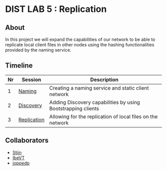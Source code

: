 # DIST LAB 5 : Replication

## About

In this project we will expand the capabilities of our network to be able to replicate local client files in other nodes using the hashing functionalities provided by the naming service.

## Timeline

| Nr | Session | Description |
| -- | ------- | ----------- |
| 1  | [Naming](https://github.com/PJLys/DIST_LAB_3) | Creating a naming service and static client network |
| 2  | [Discovery](https://github.com/Stijn008/DIST_LAB_4) | Adding Discovery capabilities by using Bootstrapping clients |
| 3  | [Replication](https://github.com/PJLys/DIST_LAB_5) | Allowing for the replication of local files on the network |

## Collaborators

- [Stijn](https://github.com/Stijn008)
- [IbeVT](https://github.com/IbeVT)
- [joppedp](https://github.com/joppedp01)
